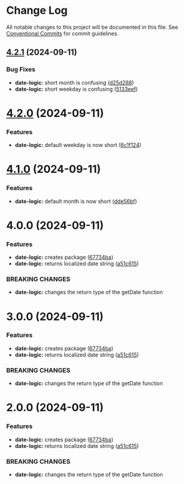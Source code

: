 # Change Log

All notable changes to this project will be documented in this file.
See [Conventional Commits](https://conventionalcommits.org) for commit guidelines.

## [4.2.1](https://github.com/aversini/monorepo/compare/@versini/date-logic@4.2.0...@versini/date-logic@4.2.1) (2024-09-11)


### Bug Fixes

* **date-logic:** short month is confusing ([d25d288](https://github.com/aversini/monorepo/commit/d25d28851fdf55b420a75ff3548e8831ff7c227c))
* **date-logic:** short weekday is confusing ([5133eef](https://github.com/aversini/monorepo/commit/5133eef129653044c7c994c0c51a298cb02aa05f))





# [4.2.0](https://github.com/aversini/monorepo/compare/@versini/date-logic@4.1.0...@versini/date-logic@4.2.0) (2024-09-11)


### Features

* **date-logic:** default weekday is now short ([6c1f124](https://github.com/aversini/monorepo/commit/6c1f1241ad99834348508952fbba72886b99ed5d))





# [4.1.0](https://github.com/aversini/monorepo/compare/@versini/date-logic@4.0.0...@versini/date-logic@4.1.0) (2024-09-11)


### Features

* **date-logic:** default month is now short ([dde56bf](https://github.com/aversini/monorepo/commit/dde56bf737a9ea3be2fab972b053ca893e8118a8))





# 4.0.0 (2024-09-11)


### Features

* **date-logic:** creates package ([67734ba](https://github.com/aversini/monorepo/commit/67734ba7dc3b8418c5e7cd3e57611596ffd4ff9e))
* **date-logic:** returns localized date string ([a51c615](https://github.com/aversini/monorepo/commit/a51c615b73811cf394a63d9df9429b5d11ef3a93))


### BREAKING CHANGES

* **date-logic:** changes the return type of the getDate function





# 3.0.0 (2024-09-11)


### Features

* **date-logic:** creates package ([67734ba](https://github.com/aversini/monorepo/commit/67734ba7dc3b8418c5e7cd3e57611596ffd4ff9e))
* **date-logic:** returns localized date string ([a51c615](https://github.com/aversini/monorepo/commit/a51c615b73811cf394a63d9df9429b5d11ef3a93))


### BREAKING CHANGES

* **date-logic:** changes the return type of the getDate function





# 2.0.0 (2024-09-11)


### Features

* **date-logic:** creates package ([67734ba](https://github.com/aversini/monorepo/commit/67734ba7dc3b8418c5e7cd3e57611596ffd4ff9e))
* **date-logic:** returns localized date string ([a51c615](https://github.com/aversini/monorepo/commit/a51c615b73811cf394a63d9df9429b5d11ef3a93))


### BREAKING CHANGES

* **date-logic:** changes the return type of the getDate function
